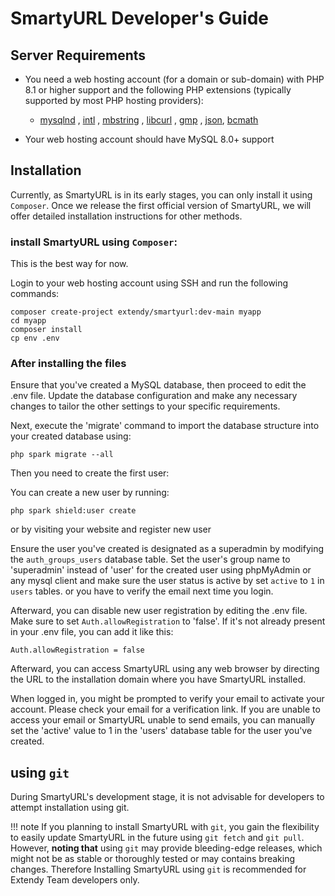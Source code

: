 # SmartyURL Developer's Guide

## Server Requirements

- You need a web hosting account (for a domain or sub-domain) with PHP 8.1 or higher support and the following PHP extensions (typically supported by most PHP hosting providers):

    - [mysqlnd](http://php.net/manual/en/mysqlnd.install.php) , [intl](http://php.net/manual/en/intl.requirements.php) , [mbstring](http://php.net/manual/en/mbstring.installation.php) ,  [libcurl](https://www.php.net/manual/en/curl.setup.php) , [gmp](https://www.php.net/manual/en/gmp.installation.php) , [json](https://www.php.net/manual/en/json.installation.php), [bcmath](https://www.php.net/manual/en/bc.setup.php)

- Your web hosting account should have MySQL 8.0+ support

## Installation

Currently, as SmartyURL is in its early stages, you can only install it using `Composer`. Once we release the first official version of SmartyURL, we will offer detailed installation instructions for other methods.

### install SmartyURL  using `Composer`:

This is the best way for now.

Login to your web hosting account using SSH and run the following commands:

```cli
composer create-project extendy/smartyurl:dev-main myapp
cd myapp
composer install
cp env .env
```

### After installing the files

Ensure that you've created a MySQL database, then proceed to edit the .env file. Update the database configuration and make any necessary changes to tailor the other settings to your specific requirements.

Next, execute the 'migrate' command to import the database structure into your created database using:

```cli
php spark migrate --all
```
Then you need to create the first user:

You can create a new user by running:

```cli
php spark shield:user create
```

or by visiting your website and register new user

Ensure the user you've created is designated as a superadmin by modifying the `auth_groups_users` database table. Set the user's group name to 'superadmin' instead of 'user' for the created user using phpMyAdmin or any mysql client and make sure the user status is active by set `active` to `1` in `users` tables. or you have to verify the email next time you login.

Afterward, you can disable new user registration by editing the .env file. Make sure to set `Auth.allowRegistration` to 'false'. If it's not already present in your .env file, you can add it like this:

```cli
Auth.allowRegistration = false
```

Afterward, you can access SmartyURL using any web browser by directing the URL to the installation domain where you have SmartyURL installed.

When logged in, you might be prompted to verify your email to activate your account. Please check your email for a verification link. If you are unable to access your email or SmartyURL unable to send emails, you can manually set the 'active' value to 1 in the 'users' database table for the user you've created.

## using `git`
During SmartyURL's development stage, it is not advisable for developers to attempt installation using git.

!!! note
If you planning to install SmartyURL with `git`, you gain the flexibility to easily update SmartyURL in the future using `git fetch` and `git pull`. However, **noting that** using `git` may provide bleeding-edge releases, which might not be as stable or thoroughly tested or may contains breaking changes.
Therefore Installing SmartyURL using `git` is recommended for Extendy Team developers only.



